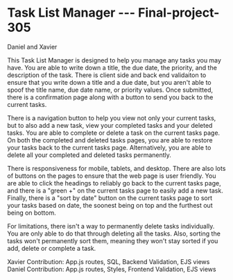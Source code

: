 # Task List Manager --- Final-project-305
Daniel and Xavier

This Task List Manager is designed to help you manage any tasks you may have. You are able to write down a title, the due date, the priority, and the description of the task. There is client side and back end validaiton to ensure that you write down a title and a due date, but you aren't able to spoof the title name, due date name, or priority values. Once submitted, there is a confirmation page along with a button to send you back to the current tasks.

There is a navigation button to help you view not only your current tasks, but to also add a new task, view your completed tasks and your deleted tasks. You are able to complete or delete a task on the current tasks page. On both the completed and deleted tasks pages, you are able to restore your tasks back to the current tasks page. Alternatively, you are able to delete all your completed and deleted tasks permanently.

There is responsiveness for mobile, tablets, and desktop. There are also lots of buttons on the pages to ensure that the web page is user friendly. You are able to click the headings to reliably go back to the current tasks page, and there is a "green +" on the current tasks page to easily add a new task. Finally, there is a "sort by date" button on the current tasks page to sort your tasks based on date, the soonest being on top and the furthest out being on bottom.

For limitations, there isn't a way to permanently delete tasks individually. You are only able to do that through deleting all the tasks. Also, sorting the tasks won't permanently sort them, meaning they won't stay sorted if you add, delete or complete a task. 

Xavier Contribution: App.js routes, SQL, Backend Validation, EJS views
Daniel Contribution: App.js routes, Styles, Frontend Validation, EJS views